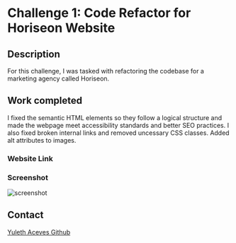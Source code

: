 # Challenge 1: Code Refactor for Horiseon Website

## Description

For this challenge, I was tasked with refactoring the codebase for a marketing agency called Horiseon. 

## Work completed

I fixed the semantic HTML elements so they follow a logical structure and made the webpage meet accessibility standards and better SEO practices. I also fixed broken internal links and removed uncessary CSS classes. Added alt attributes to images.

### Website Link


### Screenshot

![screenshot](Develop/assets/images/127.0.0.1_5501_Develop_index.html.png)

## Contact

[Yuleth Aceves Github](https://github.com/YulethAceves)



